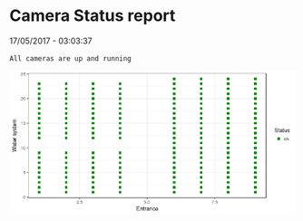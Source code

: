 Camera Status report
================
17/05/2017 - 03:03:37

    All cameras are up and running

![](camreport_files/figure-markdown_github/unnamed-chunk-2-1.png)
